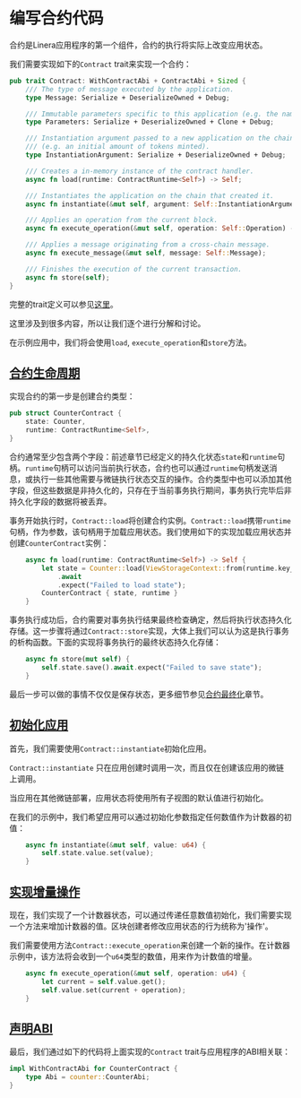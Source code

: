 # 编写合约代码

合约是Linera应用程序的第一个组件，合约的执行将实际上改变应用状态。

我们需要实现如下的`Contract` trait来实现一个合约：

```rust
pub trait Contract: WithContractAbi + ContractAbi + Sized {
    /// The type of message executed by the application.
    type Message: Serialize + DeserializeOwned + Debug;

    /// Immutable parameters specific to this application (e.g. the name of a token).
    type Parameters: Serialize + DeserializeOwned + Clone + Debug;

    /// Instantiation argument passed to a new application on the chain that created it
    /// (e.g. an initial amount of tokens minted).
    type InstantiationArgument: Serialize + DeserializeOwned + Debug;

    /// Creates a in-memory instance of the contract handler.
    async fn load(runtime: ContractRuntime<Self>) -> Self;

    /// Instantiates the application on the chain that created it.
    async fn instantiate(&mut self, argument: Self::InstantiationArgument);

    /// Applies an operation from the current block.
    async fn execute_operation(&mut self, operation: Self::Operation) -> Self::Response;

    /// Applies a message originating from a cross-chain message.
    async fn execute_message(&mut self, message: Self::Message);

    /// Finishes the execution of the current transaction.
    async fn store(self);
}
```

完整的trait定义可以参见[这里](https://github.com/linera-io/linera-protocol/blob/main/linera-sdk/src/lib.rs)。

这里涉及到很多内容，所以让我们逐个进行分解和讨论。

在示例应用中，我们将会使用`load`, `execute_operation`和`store`方法。

## [合约生命周期](zh_CN/developers/sdk/contract.md#合约生命周期)

实现合约的第一步是创建合约类型：

```rust
pub struct CounterContract {
    state: Counter,
    runtime: ContractRuntime<Self>,
}
```

合约通常至少包含两个字段：前述章节已经定义的持久化状态`state`和`runtime`句柄。`runtime`句柄可以访问当前执行状态，合约也可以通过`runtime`句柄发送消息，或执行一些其他需要与微链执行状态交互的操作。合约类型中也可以添加其他字段，但这些数据是非持久化的，只存在于当前事务执行期间，事务执行完毕后非持久化字段的数据将被丢弃。

事务开始执行时，`Contract::load`将创建合约实例。`Contract::load`携带`runtime`句柄，作为参数，该句柄用于加载应用状态。我们使用如下的实现加载应用状态并创建`CounterContract`实例：

```rust
    async fn load(runtime: ContractRuntime<Self>) -> Self {
        let state = Counter::load(ViewStorageContext::from(runtime.key_value_store()))
            .await
            .expect("Failed to load state");
        CounterContract { state, runtime }
    }
```

事务执行成功后，合约需要对事务执行结果最终检查确定，然后将执行状态持久化存储。这一步骤将通过`Contract::store`实现，大体上我们可以认为这是执行事务的析构函数。下面的实现将事务执行的最终状态持久化存储：

```rust
    async fn store(mut self) {
        self.state.save().await.expect("Failed to save state");
    }
```

最后一步可以做的事情不仅仅是保存状态，更多细节参见[合约最终化](zh_CN/developers/advanced_topics/contract_finalize.md)章节。

## [初始化应用](zh_CN/developers/sdk/contract.md#初始化应用)
首先，我们需要使用`Contract::instantiate`初始化应用。

`Contract::instantiate` 只在应用创建时调用一次，而且仅在创建该应用的微链上调用。

当应用在其他微链部署，应用状态将使用所有子视图的默认值进行初始化。

在我们的示例中，我们希望应用可以通过初始化参数指定任何数值作为计数器的初值：

```rust
    async fn instantiate(&mut self, value: u64) {
        self.state.value.set(value);
    }
```

## [实现增量操作](zh_CN/developers/sdk/contract.md#实现增量操作)

现在，我们实现了一个计数器状态，可以通过传递任意数值初始化，我们需要实现一个方法来增加计数器的值。区块创建者修改应用状态的行为统称为'操作'。

我们需要使用方法`Contract::execute_operation`来创建一个新的操作。在计数器示例中，该方法将会收到一个`u64`类型的数值，用来作为计数值的增量。

```rust
    async fn execute_operation(&mut self, operation: u64) {
        let current = self.value.get();
        self.value.set(current + operation);
    }
```

## [声明ABI](zh_CN/developers/sdk/contract.md#实声明ABI)
最后，我们通过如下的代码将上面实现的`Contract` trait与应用程序的ABI相关联：

```rust
impl WithContractAbi for CounterContract {
    type Abi = counter::CounterAbi;
}
```
